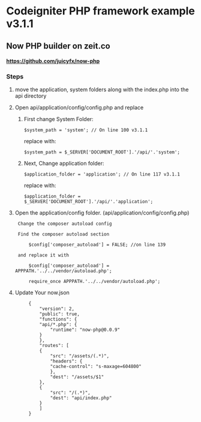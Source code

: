 # Codeigniter PHP framework example v3.1.1
## Now PHP builder on zeit.co

#### https://github.com/juicyfx/now-php

### Steps 

1. move the application, system folders along with the index.php into the api directory
2. Open api/application/config/config.php and replace

	1.  First change System Folder:

			$system_path = 'system'; // On line 100 v3.1.1

		replace with:

			$system_path = $_SERVER['DOCUMENT_ROOT'].'/api/'.'system';

	2.  Next, Change application folder:

			$application_folder = 'application'; // On line 117 v3.1.1

		replace with:

			$application_folder = $_SERVER['DOCUMENT_ROOT'].'/api/'.'application';


3. Open the application/config folder. (api/application/config/config.php)

		Change the composer autoload config

		Find the composer autoload section
		
			$config['composer_autoload'] = FALSE; //on line 139

		and replace it with

			$config['composer_autoload'] = APPPATH.'../../vendor/autoload.php';
	
			require_once APPPATH.'../../vendor/autoload.php';	

4. Update Your now.json

			{
				"version": 2,
				"public": true,
				"functions": {
				"api/*.php": {
					"runtime": "now-php@0.0.9"
				}
				},
				"routes": [
				{
					"src": "/assets/(.*)",
					"headers": {
					"cache-control": "s-maxage=604800"
					},
					"dest": "/assets/$1"
				},
				{
					"src": "/(.*)",
					"dest": "api/index.php"
				}
				]
			}